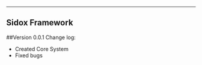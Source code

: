 ---------------
Sidox Framework
---------------
##Version 0.0.1 Change log:
- Created Core System
- Fixed bugs
